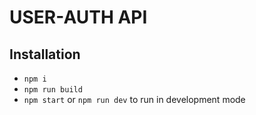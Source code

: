 # USER-AUTH API

## Installation

- `npm i`
- `npm run build`
- `npm start` or `npm run dev` to run in development mode
